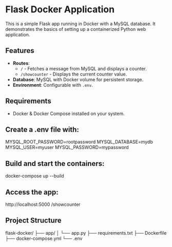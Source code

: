# Flask Docker Application

This is a simple Flask app running in Docker with a MySQL database. It demonstrates the basics of setting up a containerized Python web application.

## Features
- **Routes**:
  - `/` - Fetches a message from MySQL and displays a counter.
  - `/showcounter` - Displays the current counter value.
- **Database**: MySQL with Docker volume for persistent storage.
- **Environment**: Configurable with `.env`.

## Requirements
- Docker & Docker Compose installed on your system.

## Create a .env file with:
MYSQL_ROOT_PASSWORD=rootpassword
MYSQL_DATABASE=mydb
MYSQL_USER=myuser
MYSQL_PASSWORD=mypassword

## Build and start the containers:
docker-compose up --build

## Access the app: 
http://localhost:5000
/showcounter

## Project Structure
flask-docker/
├── app/
│   └── app.py
├── requirements.txt
├── Dockerfile
├── docker-compose.yml
└── .env


